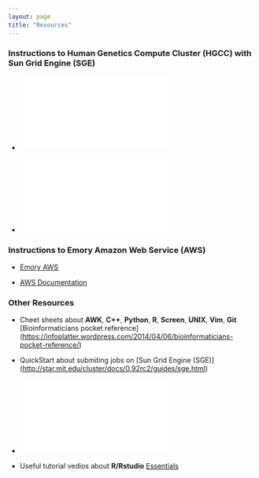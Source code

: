 ```yaml
---
layout: page
title: "Resources"
---
```


### Instructions to Human Genetics Compute Cluster (HGCC) with Sun Grid Engine (SGE)

* ![Basics about HGCC](../assets/HGCC.pdf)

* ![Introductions to BASH](../assets/BASH.pdf)



### Instructions to Emory Amazon Web Service (AWS)

* [Emory AWS](https://aws.emory.edu/)

* [AWS Documentation](https://docs.aws.amazon.com/index.html)


### Other Resources
* Cheet sheets about **AWK**, **C++**, **Python**, **R**, **Screen**, **UNIX**, **Vim**, **Git** [Bioinformaticians pocket reference] (https://infoplatter.wordpress.com/2014/04/06/bioinformaticians-pocket-reference/) 

* QuickStart about submiting jobs on [Sun Grid Engine (SGE)] (http://star.mit.edu/cluster/docs/0.92rc2/guides/sge.html)

* ![Submit Array Jobs for SGE Cluster](../assets/ArrayJob.pdf)

* Useful tutorial vedios about **R/Rstudio** [Essentials](https://resources.rstudio.com/)

